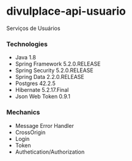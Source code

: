 # divulplace-api-usuario

Serviços de Usuários

### Technologies

* Java 1.8
* Spring Framework 5.2.0.RELEASE
* Spring Security 5.2.0.RELEASE
* Spring Data 2.2.0.RELEASE
* Postgres 42.2.5
* Hibernate 5.2.17.Final
* Json Web Token 0.9.1

### Mechanics

* Message Error Handler
* CrossOrigin
* Login
* Token
* Authetication/Authorization
